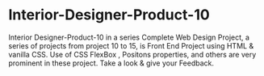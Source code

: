 # Interior-Designer-Product-10
Interior Designer-Product-10 in a series Complete Web Design Project, a series of projects from project 10 to 15, is Front End  Project using HTML &amp; vanilla CSS. Use of CSS FlexBox , Positons properties, and others are very prominent in these project.  Take a look &amp; give your Feedback.

